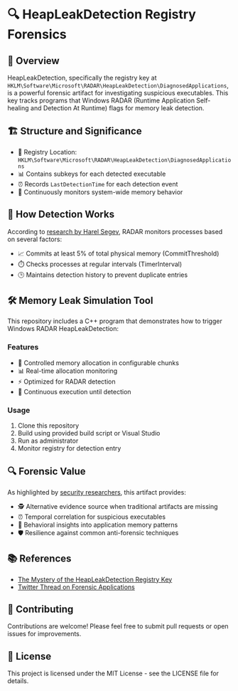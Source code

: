 # 🔍 HeapLeakDetection Registry Forensics

## 🎯 Overview
HeapLeakDetection, specifically the registry key at `HKLM\Software\Microsoft\RADAR\HeapLeakDetection\DiagnosedApplications`, is a powerful forensic artifact for investigating suspicious executables. This key tracks programs that Windows RADAR (Runtime Application Self-healing and Detection At Runtime) flags for memory leak detection.

## 🏗️ Structure and Significance
- 📝 Registry Location: `HKLM\Software\Microsoft\RADAR\HeapLeakDetection\DiagnosedApplications`
- 📊 Contains subkeys for each detected executable
- ⏰ Records `LastDetectionTime` for each detection event
- 🔄 Continuously monitors system-wide memory behavior

## 🔬 How Detection Works
According to [research by Harel Segev](https://harelsegev.github.io/posts/the-mystery-of-the-heapleakdetection-registry-key/), RADAR monitors processes based on several factors:
- 📈 Commits at least 5% of total physical memory (CommitThreshold)
- ⏱️ Checks processes at regular intervals (TimerInterval)
- 🕒 Maintains detection history to prevent duplicate entries

## 🛠️ Memory Leak Simulation Tool
This repository includes a C++ program that demonstrates how to trigger Windows RADAR HeapLeakDetection:

### Features
- 💾 Controlled memory allocation in configurable chunks
- 📊 Real-time allocation monitoring
- ⚡ Optimized for RADAR detection
- 🔄 Continuous execution until detection

### Usage
1. Clone this repository
2. Build using provided build script or Visual Studio
3. Run as administrator
4. Monitor registry for detection entry

## 🔍 Forensic Value
As highlighted by [security researchers](https://x.com/samaritan_o/status/1848743680384889031), this artifact provides:
- 🕵️ Alternative evidence source when traditional artifacts are missing
- ⏰ Temporal correlation for suspicious executables
- 🧪 Behavioral insights into application memory patterns
- 🛡️ Resilience against common anti-forensic techniques

## 📚 References
- [The Mystery of the HeapLeakDetection Registry Key](https://harelsegev.github.io/posts/the-mystery-of-the-heapleakdetection-registry-key/)
- [Twitter Thread on Forensic Applications](https://x.com/samaritan_o/status/1848743680384889031)

## 🤝 Contributing
Contributions are welcome! Please feel free to submit pull requests or open issues for improvements.

## 📜 License
This project is licensed under the MIT License - see the LICENSE file for details.
